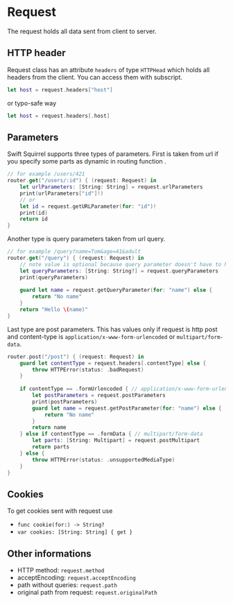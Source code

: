 # Request

The request holds all data sent from client to server.

## HTTP header

Request class has an attribute `headers` of type `HTTPHead` which holds all headers from the client. You can access them with subscript.

```swift
let host = request.headers["host"]
```
or typo-safe way

```swift
let host = request.headers[.host]
```

## Parameters

Swift Squirrel supports three types of parameters. First is taken from url if you specify some parts as dynamic in routing function .

```swift
// for example /users/421
router.get("/users/:id") { (request: Request) in
    let urlParameters: [String: String] = request.urlParameters
    print(urlParameters["id"]!)
    // or
    let id = request.getURLParameter(for: "id")!
    print(id)
    return id
}
```

Another type is query parameters taken from url query.

```swift
// for example /query?name=Tom&age=41&adult
router.get("/query") { (request: Request) in
    // note value is optional because query parameter doesn't have to have value
    let queryParameters: [String: String?] = request.queryParameters
    print(queryParameters)
    
    guard let name = request.getQueryParameter(for: "name") else {
        return "No name"
    }
    return "Hello \(name)"
}
```

Last type are post parameters. This has values only if request is http post and content-type is `application/x-www-form-urlencoded` or `multipart/form-data`.

```swift
router.post("/post") { (request: Request) in
    guard let contentType = request.headers[.contentType] else {
        throw HTTPError(status: .badRequest)
    }
    
    if contentType == .formUrlencoded { // application/x-www-form-urlencoded
        let postParameters = request.postParameters
        print(postParameters)
        guard let name = request.getPostParameter(for: "name") else {
            return "No name"
        }
        return name
    } else if contentType == .formData { // multipart/form-data
        let parts: [String: Multipart] = request.postMultipart
        return parts
    } else {
        throw HTTPError(status: .unsupportedMediaType)
    }
}
```

## Cookies

To get cookies sent with request use

- `func cookie(for:) -> String?`
- `var cookies: [String: String] { get }`

## Other informations

- HTTP method: `request.method`
- acceptEncoding: `request.acceptEncoding`
- path without queries: `request.path`
- original path from request: `request.originalPath`
